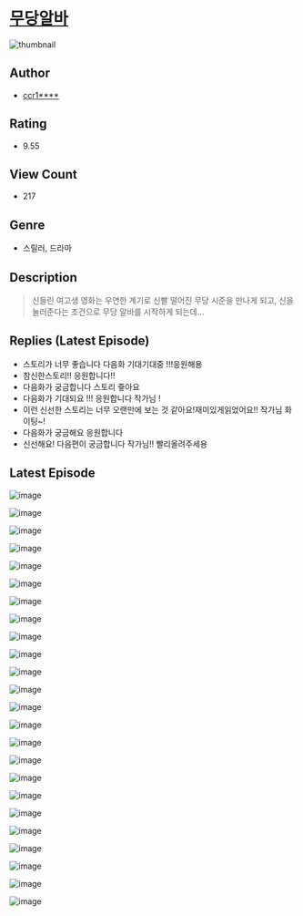 # [무당알바](https://comic.naver.com/challenge/list?titleId=809999)
![thumbnail](https://image-comic.pstatic.net/user_contents_data/challenge_comic/2023/05/23/292285/upload_7365415524688212018_480x623.jpeg)

## Author
- [ccr1****](https://comic.naver.com/artistTitle?id=292285)

## Rating
- 9.55

## View Count
- 217

## Genre
- 스릴러, 드라마

## Description
> 신들린 여고생 영화는 우연한 계기로 신빨 떨어진 무당 시준을 만나게 되고, 신을 눌러준다는 조건으로 무당 알바를 시작하게 되는데...

## Replies (Latest Episode)
- 스토리가 너무 좋습니다 다음화 기대기대중 !!!응원해용
- 참신한스토리!! 응원합니다!!
- 다음화가 궁금합니다 스토리 즇아요
- 다음화가 기대되요 !!! 응원합니다 작가님 !
- 이런 신선한 스토리는 너무 오랜만에 보는 것 같아요!재미있게읽었어요!! 작가님 화이팅~!
- 다음화가 궁금해요 응원합니다
- 신선해요! 다음편이 궁금합니다 작가님!! 빨리올려주세용

## Latest Episode
![image](https://image-comic.pstatic.net/user_contents_data/challenge_comic/2023/05/23/292285/upload_3761126037676963124.jpeg)

![image](https://image-comic.pstatic.net/user_contents_data/challenge_comic/2023/05/23/292285/upload_4122031920415912801.jpeg)

![image](https://image-comic.pstatic.net/user_contents_data/challenge_comic/2023/05/23/292285/upload_3919932002394322530.jpeg)

![image](https://image-comic.pstatic.net/user_contents_data/challenge_comic/2023/05/23/292285/upload_7306019897228223074.jpeg)

![image](https://image-comic.pstatic.net/user_contents_data/challenge_comic/2023/05/23/292285/upload_7077184954441295152.jpeg)

![image](https://image-comic.pstatic.net/user_contents_data/challenge_comic/2023/05/23/292285/upload_3474588922199303481.jpeg)

![image](https://image-comic.pstatic.net/user_contents_data/challenge_comic/2023/05/23/292285/upload_7148448692443689314.jpeg)

![image](https://image-comic.pstatic.net/user_contents_data/challenge_comic/2023/05/23/292285/upload_3702866413412901986.jpeg)

![image](https://image-comic.pstatic.net/user_contents_data/challenge_comic/2023/05/23/292285/upload_3762535809940863331.jpeg)

![image](https://image-comic.pstatic.net/user_contents_data/challenge_comic/2023/05/23/292285/upload_7221302307167023929.jpeg)

![image](https://image-comic.pstatic.net/user_contents_data/challenge_comic/2023/05/23/292285/upload_3761411928651949110.jpeg)

![image](https://image-comic.pstatic.net/user_contents_data/challenge_comic/2023/05/23/292285/upload_4120903856650740069.jpeg)

![image](https://image-comic.pstatic.net/user_contents_data/challenge_comic/2023/05/23/292285/upload_7017846687845605688.jpeg)

![image](https://image-comic.pstatic.net/user_contents_data/challenge_comic/2023/05/23/292285/upload_3618976759110854246.jpeg)

![image](https://image-comic.pstatic.net/user_contents_data/challenge_comic/2023/05/23/292285/upload_3617624372777793121.jpeg)

![image](https://image-comic.pstatic.net/user_contents_data/challenge_comic/2023/05/23/292285/upload_3702350535398405168.jpeg)

![image](https://image-comic.pstatic.net/user_contents_data/challenge_comic/2023/05/23/292285/upload_7147321701749503076.jpeg)

![image](https://image-comic.pstatic.net/user_contents_data/challenge_comic/2023/05/23/292285/upload_3905009439205372977.jpeg)

![image](https://image-comic.pstatic.net/user_contents_data/challenge_comic/2023/05/23/292285/upload_3616784552005154402.jpeg)

![image](https://image-comic.pstatic.net/user_contents_data/challenge_comic/2023/05/23/292285/upload_3833520069290570041.jpeg)

![image](https://image-comic.pstatic.net/user_contents_data/challenge_comic/2023/05/23/292285/upload_4048792364262896947.jpeg)

![image](https://image-comic.pstatic.net/user_contents_data/challenge_comic/2023/05/23/292285/upload_7365132752665458020.jpeg)

![image](https://image-comic.pstatic.net/user_contents_data/challenge_comic/2023/05/23/292285/upload_3847537751656510263.jpeg)

![image](https://image-comic.pstatic.net/user_contents_data/challenge_comic/2023/05/23/292285/upload_3472613302493077809.jpeg)
